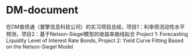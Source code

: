 # DM-document
在DM查债通（寰擎信息科技公司）的实习项目总结，项目1：利率债流动性水平预测，项目2：基于Nelson-Siegel模型的收益率曲线拟合
Project 1: Forecasting Liquidity Level of Interest Rate Bonds,  Project 2: Yield Curve Fitting Based on the Nelson-Siegel Model
